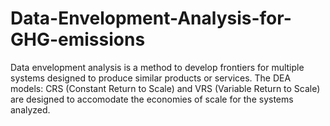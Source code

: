 # Data-Envelopment-Analysis-for-GHG-emissions

Data envelopment analysis is a method to develop frontiers for multiple systems designed to produce similar products or services. The DEA models: CRS (Constant Return to Scale) and VRS (Variable Return to Scale) are designed to accomodate the economies of scale for the systems analyzed. 
